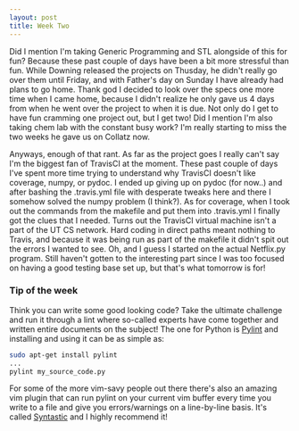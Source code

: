 ```yaml
---
layout: post
title: Week Two
---
```


Did I mention I'm taking Generic Programming and STL alongside of this for fun? Because these past couple of days have been a bit more stressful than fun. While Downing released the projects on Thusday, he didn't really go over them until Friday, and with Father's day on Sunday I have already had plans to go home. Thank god I decided to look over the specs one more time when I came home, because I didn't realize he only gave us 4 days from when he went over the project to when it is due. Not only do I get to have fun cramming one project out, but I get two! Did I mention I'm also taking chem lab with the constant busy work? I'm really starting to miss the two weeks he gave us on Collatz now.

Anyways, enough of that rant. As far as the project goes I really can't say I'm the biggest fan of TravisCI at the moment. These past couple of days I've spent more time trying to understand why TravisCI doesn't like coverage, numpy, or pydoc. I ended up giving up on pydoc (for now..) and after bashing the .travis.yml file with desperate tweaks here and there I somehow solved the numpy problem (I think?). As for coverage, when I took out the commands from the makefile and put them into .travis.yml I finally got the clues that I needed. Turns out the TravisCI virtual machine isn't a part of the UT CS network. Hard coding in direct paths meant nothing to Travis, and because it was being run as part of the makefile it didn't spit out the errors I wanted to see. Oh, and I guess I started on the actual Netflix.py program. Still haven't gotten to the interesting part since I was too focused on having a good testing base set up, but that's what tomorrow is for!

### Tip of the week

Think you can write some good looking code? Take the ultimate challenge and run it through a lint where so-called experts have come together and written entire documents on the subject! The one for Python is [Pylint](http://www.pylint.org) and installing and using it can be as simple as:

``` bash
sudo apt-get install pylint
...
pylint my_source_code.py
```

For some of the more vim-savy people out there there's also an amazing vim plugin that can run pylint on your current vim buffer every time you write to a file and give you errors/warnings on a line-by-line basis. It's called [Syntastic](https://github.com/scrooloose/syntastic) and I highly recommend it!

